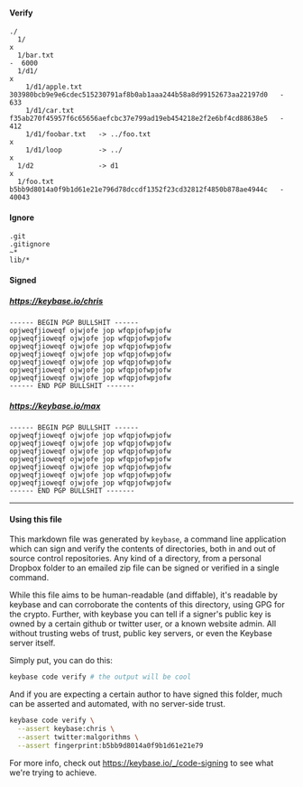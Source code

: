 
<!-- BEGIN SIGNED PORTION -->

#### Verify

```
./
  1/                                                                                     x
  1/bar.txt                                                                              -  6000
  1/d1/                                                                                  x
    1/d1/apple.txt    303980bcb9e9e6cdec515230791af8b0ab1aaa244b58a8d99152673aa22197d0   -  633
    1/d1/car.txt      f35ab270f45957f6c65656aefcbc37e799ad19eb454218e2f2e6bf4cd88638e5   -  412
    1/d1/foobar.txt   -> ../foo.txt                                                      x
    1/d1/loop         -> ../                                                             x
  1/d2                -> d1                                                              x
  1/foo.txt           b5bb9d8014a0f9b1d61e21e796d78dccdf1352f23cd32812f4850b878ae4944c   -  40043
```

#### Ignore

```
.git
.gitignore
~*
lib/*
```

<!-- END SIGNED PORTION -->

<!-- BEGIN SIGNATURE PORTION -->

#### Signed

##### https://keybase.io/chris

```
------ BEGIN PGP BULLSHIT ------
opjweqfjioweqf ojwjofe jop wfqpjofwpjofw 
opjweqfjioweqf ojwjofe jop wfqpjofwpjofw 
opjweqfjioweqf ojwjofe jop wfqpjofwpjofw 
opjweqfjioweqf ojwjofe jop wfqpjofwpjofw 
opjweqfjioweqf ojwjofe jop wfqpjofwpjofw 
opjweqfjioweqf ojwjofe jop wfqpjofwpjofw 
opjweqfjioweqf ojwjofe jop wfqpjofwpjofw 
------ END PGP BULLSHIT -------
```

##### https://keybase.io/max

```
------ BEGIN PGP BULLSHIT ------
opjweqfjioweqf ojwjofe jop wfqpjofwpjofw 
opjweqfjioweqf ojwjofe jop wfqpjofwpjofw 
opjweqfjioweqf ojwjofe jop wfqpjofwpjofw 
opjweqfjioweqf ojwjofe jop wfqpjofwpjofw 
opjweqfjioweqf ojwjofe jop wfqpjofwpjofw 
opjweqfjioweqf ojwjofe jop wfqpjofwpjofw 
opjweqfjioweqf ojwjofe jop wfqpjofwpjofw 
------ END PGP BULLSHIT -------
```

<!-- END SIGNATURE PORTION -->

<hr>

#### Using this file

This markdown file was generated by `keybase`, a command line application
which can sign and verify the contents of directories, both in and out of 
source control repositories. Any kind of a directory, from a personal Dropbox folder
to an emailed zip file can be signed or verified in a single command.

While this file aims to be human-readable (and diffable), it's readable by keybase and can corroborate
the contents of this directory, using GPG for the crypto. Further, with keybase you can tell
if a signer's public key is owned by a certain github or twitter user, or a known website admin. 
All without trusting webs of trust, public key servers, or even the Keybase server itself.

Simply put, you can do this:

```bash
keybase code verify # the output will be cool
```

And if you are expecting a certain author to have signed this folder, much can be asserted and automated, with no server-side trust.

```bash
keybase code verify \
  --assert keybase:chris \
  --assert twitter:malgorithms \
  --assert fingerprint:b5bb9d8014a0f9b1d61e21e79
```

For more info, check out https://keybase.io/_/code-signing to see what we're trying to achieve.

